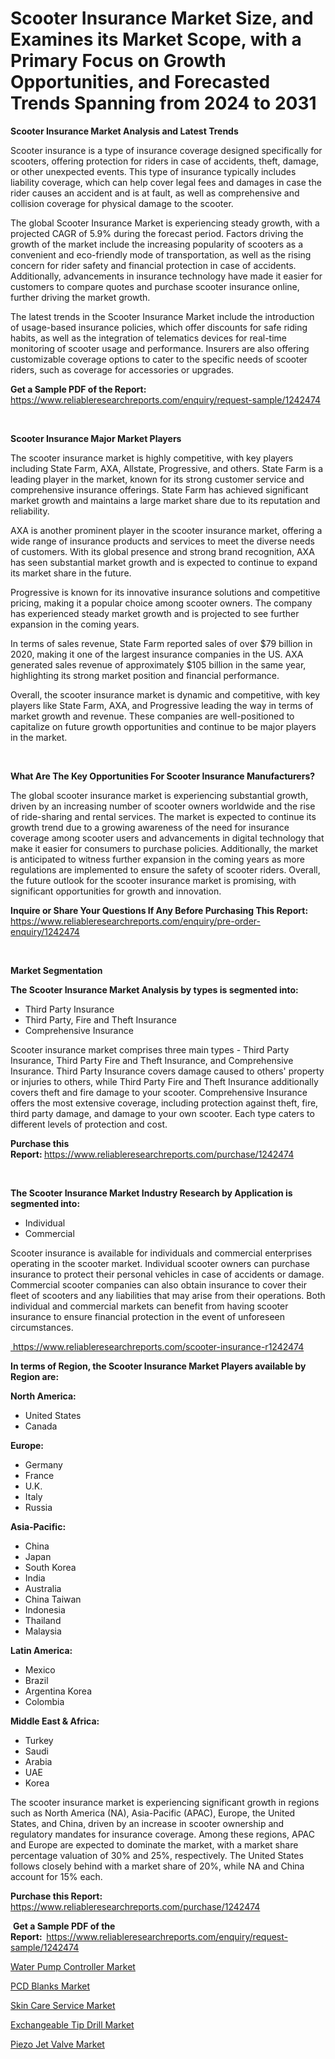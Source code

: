<p><h1>Scooter Insurance Market Size, and Examines its Market Scope, with a Primary Focus on Growth Opportunities, and Forecasted Trends Spanning from 2024 to 2031</h1></p><p><strong>Scooter Insurance Market Analysis and Latest Trends</strong></p>
<p><p>Scooter insurance is a type of insurance coverage designed specifically for scooters, offering protection for riders in case of accidents, theft, damage, or other unexpected events. This type of insurance typically includes liability coverage, which can help cover legal fees and damages in case the rider causes an accident and is at fault, as well as comprehensive and collision coverage for physical damage to the scooter.</p><p>The global Scooter Insurance Market is experiencing steady growth, with a projected CAGR of 5.9% during the forecast period. Factors driving the growth of the market include the increasing popularity of scooters as a convenient and eco-friendly mode of transportation, as well as the rising concern for rider safety and financial protection in case of accidents. Additionally, advancements in insurance technology have made it easier for customers to compare quotes and purchase scooter insurance online, further driving the market growth.</p><p>The latest trends in the Scooter Insurance Market include the introduction of usage-based insurance policies, which offer discounts for safe riding habits, as well as the integration of telematics devices for real-time monitoring of scooter usage and performance. Insurers are also offering customizable coverage options to cater to the specific needs of scooter riders, such as coverage for accessories or upgrades.</p></p>
<p><strong>Get a Sample PDF of the Report:&nbsp;</strong> <a href="https://www.reliableresearchreports.com/enquiry/request-sample/1242474">https://www.reliableresearchreports.com/enquiry/request-sample/1242474</a></p>
<p>&nbsp;</p>
<p><strong>Scooter Insurance Major Market Players</strong></p>
<p><p>The scooter insurance market is highly competitive, with key players including State Farm, AXA, Allstate, Progressive, and others. State Farm is a leading player in the market, known for its strong customer service and comprehensive insurance offerings. State Farm has achieved significant market growth and maintains a large market share due to its reputation and reliability.</p><p>AXA is another prominent player in the scooter insurance market, offering a wide range of insurance products and services to meet the diverse needs of customers. With its global presence and strong brand recognition, AXA has seen substantial market growth and is expected to continue to expand its market share in the future.</p><p>Progressive is known for its innovative insurance solutions and competitive pricing, making it a popular choice among scooter owners. The company has experienced steady market growth and is projected to see further expansion in the coming years.</p><p>In terms of sales revenue, State Farm reported sales of over $79 billion in 2020, making it one of the largest insurance companies in the US. AXA generated sales revenue of approximately $105 billion in the same year, highlighting its strong market position and financial performance.</p><p>Overall, the scooter insurance market is dynamic and competitive, with key players like State Farm, AXA, and Progressive leading the way in terms of market growth and revenue. These companies are well-positioned to capitalize on future growth opportunities and continue to be major players in the market.</p></p>
<p>&nbsp;</p>
<p><strong>What Are The Key Opportunities For Scooter Insurance Manufacturers?</strong></p>
<p><p>The global scooter insurance market is experiencing substantial growth, driven by an increasing number of scooter owners worldwide and the rise of ride-sharing and rental services. The market is expected to continue its growth trend due to a growing awareness of the need for insurance coverage among scooter users and advancements in digital technology that make it easier for consumers to purchase policies. Additionally, the market is anticipated to witness further expansion in the coming years as more regulations are implemented to ensure the safety of scooter riders. Overall, the future outlook for the scooter insurance market is promising, with significant opportunities for growth and innovation.</p></p>
<p><strong>Inquire or Share Your Questions If Any Before Purchasing This Report:</strong> <a href="https://www.reliableresearchreports.com/enquiry/pre-order-enquiry/1242474">https://www.reliableresearchreports.com/enquiry/pre-order-enquiry/1242474</a></p>
<p>&nbsp;</p>
<p><strong>Market Segmentation</strong></p>
<p><strong>The Scooter Insurance Market Analysis by types is segmented into:</strong></p>
<p><ul><li>Third Party Insurance</li><li>Third Party, Fire and Theft Insurance</li><li>Comprehensive Insurance</li></ul></p>
<p><p>Scooter insurance market comprises three main types - Third Party Insurance, Third Party Fire and Theft Insurance, and Comprehensive Insurance. Third Party Insurance covers damage caused to others' property or injuries to others, while Third Party Fire and Theft Insurance additionally covers theft and fire damage to your scooter. Comprehensive Insurance offers the most extensive coverage, including protection against theft, fire, third party damage, and damage to your own scooter. Each type caters to different levels of protection and cost.</p></p>
<p><strong>Purchase this Report:&nbsp;</strong><a href="https://www.reliableresearchreports.com/purchase/1242474">https://www.reliableresearchreports.com/purchase/1242474</a></p>
<p>&nbsp;</p>
<p><strong>The Scooter Insurance Market Industry Research by Application is segmented into:</strong></p>
<p><ul><li>Individual</li><li>Commercial</li></ul></p>
<p><p>Scooter insurance is available for individuals and commercial enterprises operating in the scooter market. Individual scooter owners can purchase insurance to protect their personal vehicles in case of accidents or damage. Commercial scooter companies can also obtain insurance to cover their fleet of scooters and any liabilities that may arise from their operations. Both individual and commercial markets can benefit from having scooter insurance to ensure financial protection in the event of unforeseen circumstances.</p></p>
<p><a href="https://www.reliableresearchreports.com/scooter-insurance-r1242474">&nbsp;https://www.reliableresearchreports.com/scooter-insurance-r1242474</a></p>
<p><strong>In terms of Region, the Scooter Insurance Market Players available by Region are:</strong></p>
<p>
    <p> <strong> North America: </strong>
        <ul>
            <li>United States</li>
            <li>Canada</li>
        </ul>
        </p> 
    <p> <strong> Europe: </strong>
        <ul>
            <li>Germany</li>
            <li>France</li>
            <li>U.K.</li>
            <li>Italy</li>
            <li>Russia</li>
        </ul>
        </p> 
    <p> <strong> Asia-Pacific: </strong>
        <ul>
            <li>China</li>
            <li>Japan</li>
            <li>South Korea</li>
            <li>India</li>
            <li>Australia</li>
            <li>China Taiwan</li>
            <li>Indonesia</li>
            <li>Thailand</li>
            <li>Malaysia</li>
        </ul>
        </p> 
    <p> <strong> Latin America: </strong>
        <ul>
            <li>Mexico</li>
            <li>Brazil</li>
            <li>Argentina Korea</li>
            <li>Colombia</li>
        </ul>
        </p> 
    <p> <strong> Middle East & Africa: </strong>
        <ul>
            <li>Turkey</li>
            <li>Saudi</li>
            <li>Arabia</li>
            <li>UAE</li>
            <li>Korea</li>
        </ul>
    </p>
    </p>
<p><p>The scooter insurance market is experiencing significant growth in regions such as North America (NA), Asia-Pacific (APAC), Europe, the United States, and China, driven by an increase in scooter ownership and regulatory mandates for insurance coverage. Among these regions, APAC and Europe are expected to dominate the market, with a market share percentage valuation of 30% and 25%, respectively. The United States follows closely behind with a market share of 20%, while NA and China account for 15% each.</p></p>
<p><strong>Purchase this Report: </strong><a href="https://www.reliableresearchreports.com/purchase/1242474">https://www.reliableresearchreports.com/purchase/1242474</a></p>
<p>&nbsp;<strong>Get a Sample PDF of the Report:&nbsp;&nbsp;</strong><a href="https://www.reliableresearchreports.com/enquiry/request-sample/1242474">https://www.reliableresearchreports.com/enquiry/request-sample/1242474</a></p>
<p><strong></strong></p>
<p><p><a href="https://issuu.com/reportprime-2/docs/water-pump-controller-market-size-2030.pptx">Water Pump Controller Market</a></p><p><a href="https://www.linkedin.com/pulse/pcd-blanks-market-emerging-trends-future-prospects-period-nxkdc">PCD Blanks Market</a></p><p><a href="https://github.com/RickHolmes3/Market-Research-Report-List-6/blob/main/skin-care-service-market.md">Skin Care Service Market</a></p><p><a href="https://www.linkedin.com/pulse/exchangeable-tip-drill-market-size-growth-trends-statistics-qekdf">Exchangeable Tip Drill Market</a></p><p><a href="https://issuu.com/reportprime-2/docs/piezo-jet-valve-market-size-2030.pptx">Piezo Jet Valve Market</a></p></p>